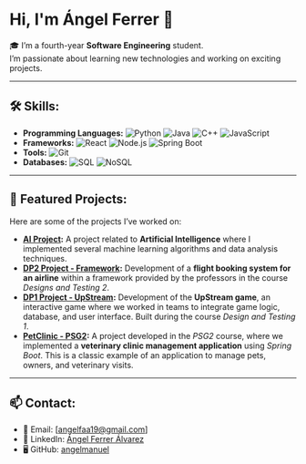 # Hi, I'm Ángel Ferrer 👋

🎓 I’m a fourth-year **Software Engineering** student.  
I’m passionate about learning new technologies and working on exciting projects.

---

## 🛠️ Skills:

- **Programming Languages:** ![Python](https://img.shields.io/badge/Python-3776AB?style=flat&logo=python&logoColor=white) ![Java](https://img.shields.io/badge/Java-007396?style=flat&logo=java&logoColor=white) ![C++](https://img.shields.io/badge/C++-00599C?style=flat&logo=c%2B%2B&logoColor=white) ![JavaScript](https://img.shields.io/badge/JavaScript-F7DF1E?style=flat&logo=javascript&logoColor=black)
- **Frameworks:** ![React](https://img.shields.io/badge/React-61DAFB?style=flat&logo=react&logoColor=black) ![Node.js](https://img.shields.io/badge/Node.js-339933?style=flat&logo=node.js&logoColor=white) ![Spring Boot](https://img.shields.io/badge/Spring_Boot-6DB33F?style=flat&logo=spring-boot&logoColor=white)
- **Tools:** ![Git](https://img.shields.io/badge/Git-F05032?style=flat&logo=git&logoColor=white)
- **Databases:** ![SQL](https://img.shields.io/badge/SQL-4479A1?style=flat&logo=postgresql&logoColor=white) ![NoSQL](https://img.shields.io/badge/NoSQL-FF9900?style=flat&logo=mongodb&logoColor=white)

---

## 📌 Featured Projects:

Here are some of the projects I’ve worked on:

- **[AI Project](https://github.com/angelmanuelferrer/GoSoccer):** A project related to **Artificial Intelligence** where I implemented several machine learning algorithms and data analysis techniques.
- **[DP2 Project - Framework](https://github.com/marrivbec/gii-is-DP2-C2.033):** Development of a **flight booking system for an airline** within a framework provided by the professors in the course *Designs and Testing 2*.
- **[DP1 Project - UpStream](https://github.com/gii-is-DP1/DP1-2024-2025--l4-4):** Development of the **UpStream game**, an interactive game where we worked in teams to integrate game logic, database, and user interface. Built during the course *Design and Testing 1*.
- **[PetClinic - PSG2](https://github.com/gii-is-psg2/psg2-2425-g3-32):** A project developed in the *PSG2* course, where we implemented a **veterinary clinic management application** using *Spring Boot*. This is a classic example of an application to manage pets, owners, and veterinary visits.

---

## 📫 Contact:

- 📧 Email: [angelfaa19@gmail.com]
- 💼 LinkedIn: [Ángel Ferrer Álvarez](https://www.linkedin.com/in/%C3%A1ngel-ferrer-%C3%A1lvarez-700149290/)  
- 🖥️ GitHub: [angelmanuel](https://github.com/angelmanuel)
